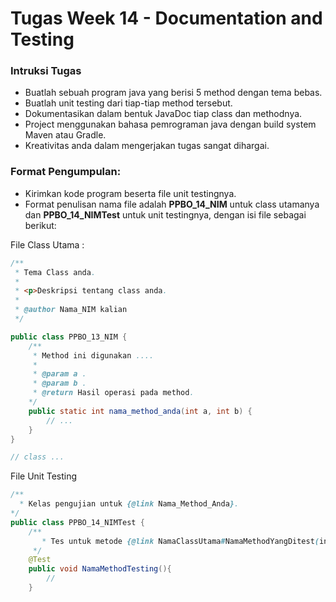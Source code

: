# Tugas Week 14 - Documentation and Testing

### Intruksi Tugas
- Buatlah sebuah program java yang berisi 5 method dengan tema bebas.
- Buatlah unit testing dari tiap-tiap method tersebut.
- Dokumentasikan dalam bentuk JavaDoc tiap class dan methodnya.
- Project menggunakan bahasa pemrograman java dengan build system Maven atau Gradle.
- Kreativitas anda dalam mengerjakan tugas sangat dihargai.

### Format Pengumpulan:
- Kirimkan kode program beserta file unit testingnya.
- Format penulisan nama file adalah **PPBO_14_NIM** untuk class utamanya dan **PPBO_14_NIMTest** untuk unit testingnya, dengan isi file sebagai berikut:

File Class Utama :
```java
/**
 * Tema Class anda.
 *
 * <p>Deskripsi tentang class anda.
 *
 * @author Nama_NIM kalian
 */

public class PPBO_13_NIM {
    /**
     * Method ini digunakan ....
     *
     * @param a .
     * @param b .
     * @return Hasil operasi pada method.
    */
    public static int nama_method_anda(int a, int b) {
        // ...
    }
}

// class ...

```
File Unit Testing

```java
/**
  * Kelas pengujian untuk {@link Nama_Method_Anda}.
*/
public class PPBO_14_NIMTest {
    /**
       * Tes untuk metode {@link NamaClassUtama#NamaMethodYangDitest(int, int)}.
     */
    @Test
    public void NamaMethodTesting(){
        //
    }


